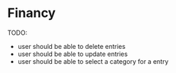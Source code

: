 # Financy

TODO:

- user should be able to delete entries
- user should be able to update entries
- user should be able to select a category for a entry
